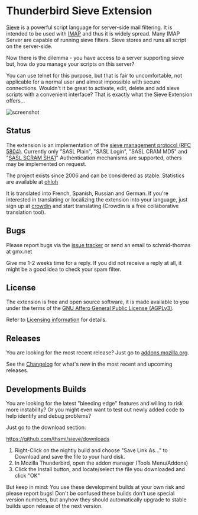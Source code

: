 # Thunderbird Sieve Extension

[Sieve](http://en.wikipedia.org/wiki/Sieve_%28mail_filtering_language%29) is 
a powerful script language for server-side mail filtering. It is 
intended to be used with [IMAP](http://tools.ietf.org/html/rfc3501) and thus 
it is widely spread. Many IMAP Server are capable of running sieve filters. 
Sieve stores and runs all script on the server-side.

Now there is the dilemma - you have access to a server supporting sieve but, 
how do you manage your scripts on this server?

You can use telnet for this purpose, but that is fair to uncomfortable, not 
applicable for a normal user and almost impossible with secure connections. 
Wouldn't it be great to activate, edit, delete and add sieve scripts with a 
convenient interface? That is exactly what the Sieve Extension offers...

![screenshot](https://f.cloud.github.com/assets/2531380/15883/135e6ae4-47dc-11e2-8909-189ce5476ab6.png)

## Status

The extension is an implementation of the [sieve management protocol (RFC 5804)](https://wiki.tools.ietf.org/html/rfc5804).
Currently only "SASL Plain", "SASL Login", "SASL CRAM MD5" and "[SASL SCRAM SHA1](https://tools.ietf.org/html/rfc5802)" 
Authentication mechanisms are supported, others may be implemented on request. 

The project exists since 2006 and can be considered as stable. Statistics
are available at [ohloh](https://www.ohloh.net/p/tb-sieve)

It is translated into French, Spanish, Russian and German.  If you're interested 
in translating or localizing the extension into your language, just sign up at 
[crowdin](http://crowdin.net/project/sieve/invite) and start translating 
(Crowdin is a free collaborative translation tool).

## Bugs

Please report bugs via the [issue tracker](https://github.com/thsmi/sieve/issues) 
or send an email to schmid-thomas at gmx.net 

Give me 1-2 weeks time for a reply. If you did not receive a reply at all, it 
might be a good idea to check your spam filter. 

## License

The extension is free and open source software, it is made available to you 
under the terms of the [GNU Affero General Public License (AGPLv3)](http://www.fsf.org/licensing/licenses/agpl-3.0.html).

Refer to [Licensing information](https://github.com/thsmi/sieve/blob/master/LICENSE.md) for details.

## Releases

You are looking for the most recent release? Just go to [addons.mozilla.org](https://addons.mozilla.org/en-US/thunderbird/addon/sieve/).

See the [Changelog](https://github.com/thsmi/sieve/blob/master/CHANGELOG.md) 
for what's new in the most recent and upcoming releases.

## Developments Builds

You are looking for the latest "bleeding edge" features and willing to risk more instability?
Or you might even want to test out newly added code to help identify and debug problems?

Just go to the download section:

https://github.com/thsmi/sieve/downloads

1. Right-Click on the nightly build and choose "Save Link As..." to Download and 
   save the file to your hard disk.
2. In Mozilla Thunderbird, open the addon manager (Tools Menu/Addons) 
3. Click the Install button, and locate/select the file you downloaded and click "OK"


But keep in mind: You use these development builds at your own risk and please 
report bugs! Don't be confused these builds don't use special version numbers, 
but anyhow they should automatically upgrade to stable builds upon release of 
the next version.
